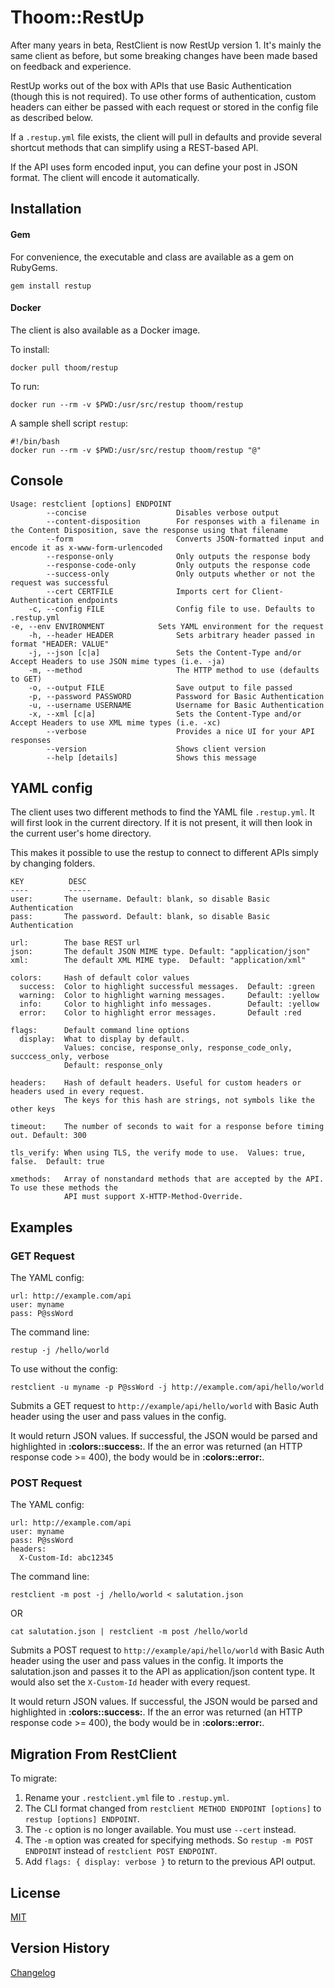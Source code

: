 Thoom::RestUp
=============

After many years in beta, RestClient is now RestUp version 1. 
It's mainly the same client as before, but some breaking changes have been made based on 
feedback and experience.

RestUp works out of the box with APIs that use Basic Authentication (though this is not required).
To use other forms of authentication, custom headers can either be passed with each request
or stored in the config file as described below.

If a `.restup.yml` file exists, the client will pull in defaults and provide several shortcut methods
that can simplify using a REST-based API.

If the API uses form encoded input, you can define your post in JSON format. The client
will encode it automatically.

Installation
------------

#### Gem
For convenience, the executable and class are available as a gem on RubyGems.

    gem install restup

#### Docker
The client is also available as a Docker image.

To install:

    docker pull thoom/restup

To run:

    docker run --rm -v $PWD:/usr/src/restup thoom/restup

A sample shell script `restup`:

    #!/bin/bash
    docker run --rm -v $PWD:/usr/src/restup thoom/restup "@"

Console
-------

    Usage: restclient [options] ENDPOINT
            --concise                    Disables verbose output
            --content-disposition        For responses with a filename in the Content Disposition, save the response using that filename
            --form                       Converts JSON-formatted input and encode it as x-www-form-urlencoded
            --response-only              Only outputs the response body
            --response-code-only         Only outputs the response code
            --success-only               Only outputs whether or not the request was successful
            --cert CERTFILE              Imports cert for Client-Authentication endpoints
        -c, --config FILE                Config file to use. Defaults to .restup.yml                                                                 -e, --env ENVIRONMENT            Sets YAML environment for the request
        -h, --header HEADER              Sets arbitrary header passed in format "HEADER: VALUE"
        -j, --json [c|a]                 Sets the Content-Type and/or Accept Headers to use JSON mime types (i.e. -ja)
        -m, --method                     The HTTP method to use (defaults to GET)
        -o, --output FILE                Save output to file passed
        -p, --password PASSWORD          Password for Basic Authentication
        -u, --username USERNAME          Username for Basic Authentication
        -x, --xml [c|a]                  Sets the Content-Type and/or Accept Headers to use XML mime types (i.e. -xc)
            --verbose                    Provides a nice UI for your API responses
            --version                    Shows client version
            --help [details]             Shows this message

YAML config
-----------

The client uses two different methods to find the YAML file `.restup.yml`. It will
first look in the current directory. If it is not present, it will then look in the current user's
home directory.

This makes it possible to use the restup to connect to different APIs simply by changing
folders.

    KEY          DESC
    ----         -----
    user:       The username. Default: blank, so disable Basic Authentication
    pass:       The password. Default: blank, so disable Basic Authentication

    url:        The base REST url
    json:       The default JSON MIME type. Default: "application/json"
    xml:        The default XML MIME type.  Default: "application/xml"

    colors:     Hash of default color values
      success:  Color to highlight successful messages.  Default: :green
      warning:  Color to highlight warning messages.     Default: :yellow
      info:     Color to highlight info messages.        Default: :yellow
      error:    Color to highlight error messages.       Default :red
      
    flags:      Default command line options
      display:  What to display by default. 
                Values: concise, response_only, response_code_only, succcess_only, verbose
                Default: response_only

    headers:    Hash of default headers. Useful for custom headers or headers used in every request.
                The keys for this hash are strings, not symbols like the other keys

    timeout:    The number of seconds to wait for a response before timing out. Default: 300

    tls_verify: When using TLS, the verify mode to use.  Values: true, false.  Default: true

    xmethods:   Array of nonstandard methods that are accepted by the API. To use these methods the
                API must support X-HTTP-Method-Override.

Examples
--------

### GET Request

The YAML config:

    url: http://example.com/api
    user: myname
    pass: P@ssWord

The command line:

    restup -j /hello/world 

To use without the config:

    restclient -u myname -p P@ssWord -j http://example.com/api/hello/world

Submits a GET request to `http://example/api/hello/world` with Basic Auth header using the
user and pass values in the config.

It would return JSON values. If successful, the JSON would be parsed and highlighted in __:colors::success:__. If
the an error was returned (an HTTP response code >= 400), the body would be in __:colors::error:__.

### POST Request

The YAML config:

    url: http://example.com/api
    user: myname
    pass: P@ssWord
    headers:
      X-Custom-Id: abc12345

The command line:

    restclient -m post -j /hello/world < salutation.json

OR

    cat salutation.json | restclient -m post /hello/world

Submits a POST request to `http://example/api/hello/world` with Basic Auth header using the
user and pass values in the config. It imports the salutation.json and passes it to the API as application/json
content type. It would also set the `X-Custom-Id` header with every request.

It would return JSON values. If successful, the JSON would be parsed and highlighted in __:colors::success:__. If
the an error was returned (an HTTP response code >= 400), the body would be in __:colors::error:__.


Migration From RestClient
-------------------------

To migrate:

1. Rename your `.restclient.yml` file to `.restup.yml`.
2. The CLI format changed from `restclient METHOD ENDPOINT [options]` to `restup [options] ENDPOINT`.
3. The `-c` option is no longer available. You must use `--cert` instead.
4. The `-m` option was created for specifying methods. So `restup -m POST ENDPOINT` instead of `restclient POST ENDPOINT`.
5. Add `flags: { display: verbose }` to return to the previous API output.

License
-------
[MIT](LICENSE)

Version History
---------------
[Changelog](CHANGELOG.md)
